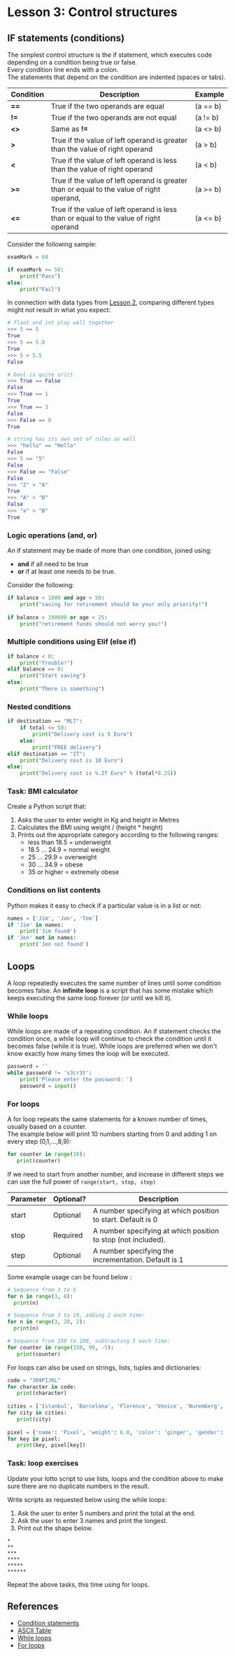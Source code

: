 # Lesson 3: Control structures

<!-- 
2.3.Statements and syntax. 
2.3.1. Different statement types. 
2.3.2. Conditional statements. 
2.3.3. Looping statements.
-->


## IF statements (conditions)
The simplest control structure is the if statement, which executes code depending on a condition being true or false.  
Every condition line ends with a colon.  
The statements that depend on the condition are indented (spaces or tabs). 

Condition | Description | Example
--- | --- | ---
**==** | True if the two operands are equal | (a == b)
**!=** | True if the two operands are not equal | (a != b)
**<>** | Same as **!=** | (a <> b)
**>**  | True if the value of left operand is greater than the value of right operand | (a > b)
**<**  | True if the value of left operand is less than the value of right operand | (a < b)
**>=** | True if the value of left operand is greater than or equal to the value of right operand, | (a >= b)
**<=** | True if the value of left operand is less than or equal to the value of right operand | (a <= b)

Consider the following sample:
```python
examMark = 68

if examMark >= 50:
    print("Pass")
else:
    print("Fail")
```
In connection with data types from [Lesson 2](02.md), comparing different types might not result in what you expect:

```python
# flaot and int play well together
>>> 5 == 5
True
>>> 5 == 5.0
True
>>> 5 > 5.5
False

# bool is quite srict
>>> True == False
False
>>> True == 1
True
>>> True == 3
False
>>> False == 0
True

# string has its own set of rules as well
>>> "hello" == "Hello"
False
>>> 5 == "5"
False
>>> False == "False"
False
>>> "Z" > "A"
True
>>> "A" > "B"
False
>>> "a" > "B"
True
```

### Logic operations (and, or)
An if statement may be made of more than one condition, joined using:
* **and** if all need to be true
* **or** if at least one needs to be true.

Consider the following:
```python
if balance < 1000 and age > 50:
    print("saving for retirement should be your only priority!")
    
if balance > 100000 or age < 25:
    print("retirement funds should not worry you!")
```

### Multiple conditions using Elif (else if)
```python
if balance < 0:
    print("Trouble!")
elif balance == 0:
    print("Start saving")
else:
    print("There is something")
```
### Nested conditions
```python
if destination == "MLT":
    if total <= 50:
        print("Delivery cost is 5 Euro")
    else:
        print("FREE delivery")
elif destination == "IT": 
    print("Delivery cost is 10 Euro")
else:
    print("Delivery cost is %.2f Euro" % (total*0.25))    
```

### Task: BMI calculator
Create a Python script that:
1. Asks the user to enter weight in Kg and height in Metres
1. Calculates the BMI using weight / (height * height)
1. Prints out the appropriate category according to the following ranges:
   * less than 18.5 = underweight
   * 18.5 ... 24.9 = normal weight
   * 25 ... 29.9 = overweight
   * 30 ... 34.9 = obese
   * 35 or higher = extremely obese
   
### Conditions on list contents
Python makes it easy to check if a particular value is in a list or not:
```python
names = ['Jim', 'Jon', 'Tom']
if 'Jim' in names:
    print('Jim found')
if 'Jen' not in names:
    print('Jen not found')
```

## Loops
A loop repeatedly executes the same number of lines until some condition becomes false. An **infinite loop** is a script that has some mistake which keeps executing the same loop forever (or until we kill it). 

### While loops
While loops are made of a repeating condition. An if statement checks the condition once, a while loop will continue to check the condition until it becomes false (while it is true). While loops are preferred when we don't know exactly how many times the loop will be executed.
```python
password = ''
while password != 's3cr3t':
    print('Please enter the password: ')
    password = input()
```

### For loops
A for loop repeats the same statements for a known number of times, usually based on a counter.  
The example below will print 10 numbers starting from 0 and adding 1 on every step (0,1,...,8,9):
```python
for counter in range(10):
   print(counter)
```
If we need to start from another number, and increase in different steps we can use the full power of ```range(start, stop, step)```

Parameter | Optional? | Description
--- | --- | --- 
start | Optional | A number specifying at which position to start. Default is 0
stop | Required | A number specifying at which position to stop (not included).
step | Optional | A number specifying the incrementation. Default is 1

Some example usage can be found below :

```python
# Sequence from 3 to 5
for n in range(3, 6):
  print(n)

# Sequence from 3 to 19, adding 2 each time:
for n in range(3, 20, 2):
  print(n) 

# Sequence from 150 to 100, subtracting 5 each time:
for counter in range(150, 99, -5):
   print(counter)
```

For loops can also be used on strings, lists, tuples and dictionaries:
```python
code = "369PIJKL"
for character in code:
   print(character)
   
cities = ['Istanbul', 'Barcelona', 'Florence', 'Venice', 'Nuremberg', 'Vilnius']
for city in cities:
   print(city)
   
pixel = {'name': 'Pixel', 'weight': 6.0, 'color': 'ginger', 'gender': 'M'}
for key in pixel:
   print(key, pixel[key])
```

### Task: loop exercises
Update your lotto script to use lists, loops and the condition above to make sure there are no duplicate numbers in the result.  

Write scripts as requested below using the while loops:
1. Ask the user to enter 5 numbers and print the total at the end. 
1. Ask the user to enter 3 names and print the longest.
1. Print out the shape below.
~~~
*
**
***
****
*****
******
~~~
Repeat the above tasks, this time using for loops.

## References
* [Condition statements](https://www.digitalocean.com/community/tutorials/how-to-write-conditional-statements-in-python-3-2)
* [ASCII Table](http://www.asciitable.com/index/asciifull.gif)
* [While loops](https://www.digitalocean.com/community/tutorials/how-to-construct-while-loops-in-python-3)
* [For loops](https://www.digitalocean.com/community/tutorials/how-to-construct-for-loops-in-python-3)
